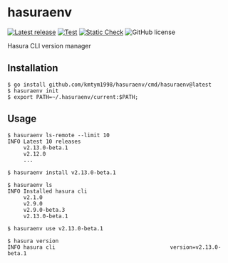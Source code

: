 # hasuraenv

[![Latest release](https://img.shields.io/github/v/release/kmtym1998/hasuraenv)](https://github.com/kmtym1998/hasuraenv/releases/latest)
[![Test](https://github.com/kmtym1998/hasuraenv/actions/workflows/test.yaml/badge.svg)](https://github.com/kmtym1998/hasuraenv/actions/workflows/test.yaml)
[![Static Check](https://github.com/kmtym1998/hasuraenv/actions/workflows/static-check.yaml/badge.svg)](https://github.com/kmtym1998/hasuraenv/actions/workflows/static-check.yaml)
![GitHub license](https://img.shields.io/github/license/kmtym1998/hasuraenv)

Hasura CLI version manager

## Installation

```
$ go install github.com/kmtym1998/hasuraenv/cmd/hasuraenv@latest
$ hasuraenv init
$ export PATH=~/.hasuraenv/current:$PATH;
```

## Usage

```
$ hasuraenv ls-remote --limit 10
INFO Latest 10 releases
     v2.13.0-beta.1
     v2.12.0
     ...

$ hasuraenv install v2.13.0-beta.1

$ hasuraenv ls
INFO Installed hasura cli
     v2.1.0
     v2.9.0
     v2.9.0-beta.3
     v2.13.0-beta.1

$ hasuraenv use v2.13.0-beta.1

$ hasura version
INFO hasura cli                                    version=v2.13.0-beta.1
```
